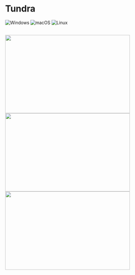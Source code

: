 <h1>Tundra</h1>

![Windows](https://github.com/jackwthake/tundra/actions/workflows/build-windows.yml/badge.svg)
![macOS](https://github.com/jackwthake/tundra/actions/workflows/build-macos.yml/badge.svg)
![Linux](https://github.com/jackwthake/tundra/actions/workflows/build-linux.yml/badge.svg)

<br>

<img width="400" height="250" alt="" src="https://github.com/user-attachments/assets/a3a7edec-f80d-4d24-8544-0f2089b01ea1" />
<img width="400" height="250" alt="" src="https://github.com/user-attachments/assets/d85cd526-9d1d-448e-927c-12f33054601f" />
<img width="400" height="250" alt="" src="https://github.com/user-attachments/assets/de1cfa1b-44f6-49ee-bfd2-f2a90f70e9e1" />
